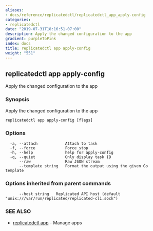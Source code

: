 ```yaml
---
aliases:
- docs/reference/replicatedctl/replicatedctl_app_apply-config
categories:
- replicatedctl
date: "2019-07-31T18:16:51-07:00"
description: Apply the changed configuration to the app
gradient: purpleToPink
index: docs
title: replicatedctl app apply-config
weight: "551"
---
```


## replicatedctl app apply-config

Apply the changed configuration to the app

### Synopsis

Apply the changed configuration to the app

```
replicatedctl app apply-config [flags]
```

### Options

```
  -a, --attach            Attach to task
  -f, --force             Force stop
  -h, --help              help for apply-config
  -q, --quiet             Only display task ID
      --raw               Raw JSON stream
      --template string   Format the output using the given Go template
```

### Options inherited from parent commands

```
      --host string   Replicated API host (default "unix:///var/run/replicated/replicated-cli.sock")
```

### SEE ALSO

* [replicatedctl app](/api/replicatedctl/replicatedctl_app/)	 - Manage apps

